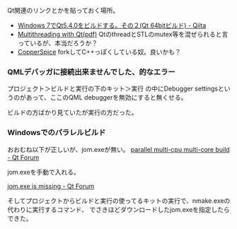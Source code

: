 Qt関連のリンクとかを貼っておく場所。

- [Windows 7でQt5.4.0をビルドする。その２(Qt 64bitビルド) - Qiita](https://qiita.com/Chironian/items/acb465f388aa75f5d6a5)
- [Multithreading with Qt(pdf)](https://www.kdab.com/wp-content/uploads/stories/multithreading-with-qt-1.pdf) QtのthreadとSTLのmutex等を混ぜられると言っているが、本当だろうか？
- [CopperSpice](https://www.copperspice.com/) forkしてC++っぽくしている奴。良いかも？

### QMLデバッガに接続出来ませんでした、的なエラー

プロジェクト＞ビルドと実行の下のキット＞実行 の中にDebugger settingsというのがあって、ここのQML debuggerを無効にすると無くせる。

ビルドの方ばかり見ていたが実行の方だった。

### Windowsでのパラレルビルド

おおむね以下が正しいが、jom.exeが無い。 [parallel multi-cpu multi-core build - Qt Forum](https://forum.qt.io/topic/70247/parallel-multi-cpu-multi-core-build/5)

jom.exeを手動で入れる。

[jom.exe is missing - Qt Forum](https://forum.qt.io/topic/121491/jom-exe-is-missing/2)

そしてプロジェクトからビルドと実行の使ってるキットの実行で、nmake.exeの代わりに実行するコマンド、
でさきほどダウンロードしたjom.exeを指定したらできた。